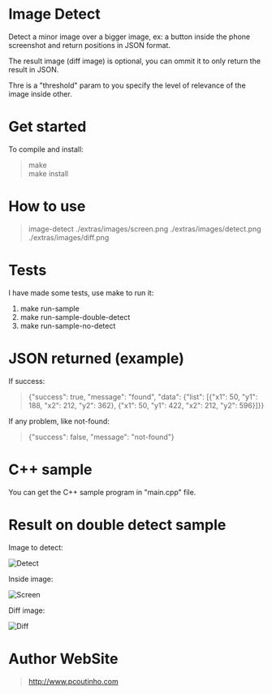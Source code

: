 # Image Detect

Detect a minor image over a bigger image, ex: a button inside the phone screenshot and return positions in JSON format.

The result image (diff image) is optional, you can ommit it to only return the result in JSON.  

Thre is a "threshold" param to you specify the level of relevance of the image inside other.  

# Get started

To compile and install:  
  
> make  
> make install  

# How to use

> image-detect ./extras/images/screen.png ./extras/images/detect.png ./extras/images/diff.png  

# Tests

I have made some tests, use make to run it:

1. make run-sample
2. make run-sample-double-detect
3. make run-sample-no-detect

# JSON returned (example)

If success:

> {"success": true, "message": "found", "data": {"list": [{"x1": 50, "y1": 188, "x2": 212, "y2": 362}, {"x1": 50, "y1": 422, "x2": 212, "y2": 596}]}}

If any problem, like not-found:

> {"success": false, "message": "not-found"}

# C++ sample

You can get the C++ sample program in "main.cpp" file.

# Result on double detect sample

Image to detect:

![Detect](https://github.com/prsolucoes/image-detect/raw/master/extras/images/detect.png "Detect")

Inside image:

![Screen](https://github.com/prsolucoes/image-detect/raw/master/extras/images/screen-double.png "Screen")

Diff image:

![Diff](https://github.com/prsolucoes/image-detect/raw/master/extras/images/diff-screen-double.png "Diff")

# Author WebSite

> http://www.pcoutinho.com